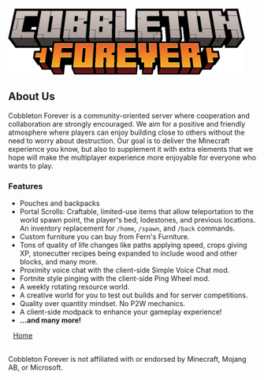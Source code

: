 ![](_assets/images/cobbleton_forever_logo.png)

<section class='coverpage'>

<h2>About Us</h2>

Cobbleton Forever is a community-oriented server where cooperation and collaboration are strongly encouraged. We aim for a positive and friendly atmosphere where players can enjoy building close to others without the need to worry about destruction. Our goal is to deliver the Minecraft experience you know, but also to supplement it with extra elements that we hope will make the multiplayer experience more enjoyable for everyone who wants to play.

<h3>Features</h3>

* Pouches and backpacks
* Portal Scrolls: Craftable, limited-use items that allow teleportation to the world spawn point, the player's bed, lodestones, and previous locations. An inventory replacement for `/home`, `/spawn`, and `/back` commands.
* Custom furniture you can buy from Fern's Furniture.
* Tons of quality of life changes like paths applying speed, crops giving XP, stonecutter recipes being expanded to include wood and other blocks, and many more.
* Proximity voice chat with the client-side Simple Voice Chat mod.
* Fortnite style pinging with the client-side Ping Wheel mod.
* A weekly rotating resource world.
* A creative world for you to test out builds and for server competitions.
* Quality over quantity mindset. No P2W mechanics.
* A client-side modpack to enhance your gameplay experience!
* **...and many more!**

</section>

<a href="#/" class='coverpage-button'><i class="fa-solid fa-left-long" style='padding-right: 10px;'></i>Home</a>

<footer class='coverpage-footer'>
<a href="mailto:support@cobbleton.com" target="_blank"><i class="fa-solid fa-envelope"></i></a>&nbsp;&nbsp;
<a href="https://cobbleton.com/discord" target="_blank"><i class="fa-brands fa-discord"></i></a>&nbsp;&nbsp;
<a href="https://bsky.app/profile/cobbleton.com" target="_blank"><i class="fa-brands fa-bluesky"></i></a>&nbsp;&nbsp;
<a href="https://www.instagram.com/cobbletonforever" target="_blank"><i class="fa-brands fa-instagram"></i></a>&nbsp;&nbsp;
<a href="https://www.tiktok.com/@cobbletonforever" target="_blank"><i class="fa-brands fa-tiktok"></i></a>&nbsp;&nbsp;
<a href="https://www.youtube.com/@CobbletonForever" target="_blank"><i class="fa-brands fa-youtube"></i></a>

<br>
<span>Cobbleton Forever is not affiliated with or endorsed by Minecraft, Mojang AB, or Microsoft.</span>
</footer>